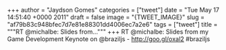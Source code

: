 
+++
author = "Jaydson Gomes"
categories = ["tweet"]
date = "Tue May 17 14:51:40 +0000 2011"
draft = false
image = "{TWEET_IMAGE}"
slug = "af79b83c948bfec7d7e81e88301dd4006ec7a2e6"
tags = ["tweet"]
title = """RT @michalbe: Slides from..."""
+++
RT @michalbe: Slides from my Game Development Keynote on @braziljs - http://goo.gl/oxal2  #braziljs
